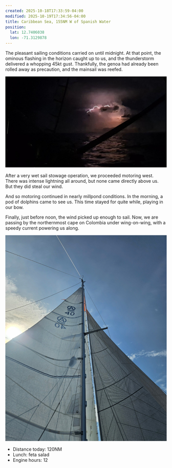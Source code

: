 ```yaml
---
created: 2025-10-18T17:33:59-04:00
modified: 2025-10-19T17:34:56-04:00
title: Caribbean Sea, 155NM W of Spanish Water
position:
  lat: 12.7406038
  lon: -71.3129878
---
```


The pleasant sailing conditions carried on until midnight. At that point, the ominous flashing in the horizon caught up to us, and the thunderstorm delivered a whopping 45kt gust. Thankfully, the genoa had already been rolled away as precaution, and the mainsail was reefed.

![Image](../2025/24abdc90b8065272a958464cb1b6a30c.jpg) 

After a very wet sail stowage operation, we proceeded motoring west. There was intense lightning all around, but none came directly above us. But they did steal our wind.

And so motoring continued in nearly millpond conditions. In the morning, a pod of dolphins came to see us. This time stayed for quite while, playing in our bow.

Finally, just before noon, the wind picked up enough to sail. Now, we are passing by the northernmost cape on Colombia under wing-on-wing, with a speedy current powering us along.

![Image](../2025/141b70774ae8fca7049ca4782ea4a56a.png) 

* Distance today: 120NM
* Lunch: feta salad
* Engine hours: 12

